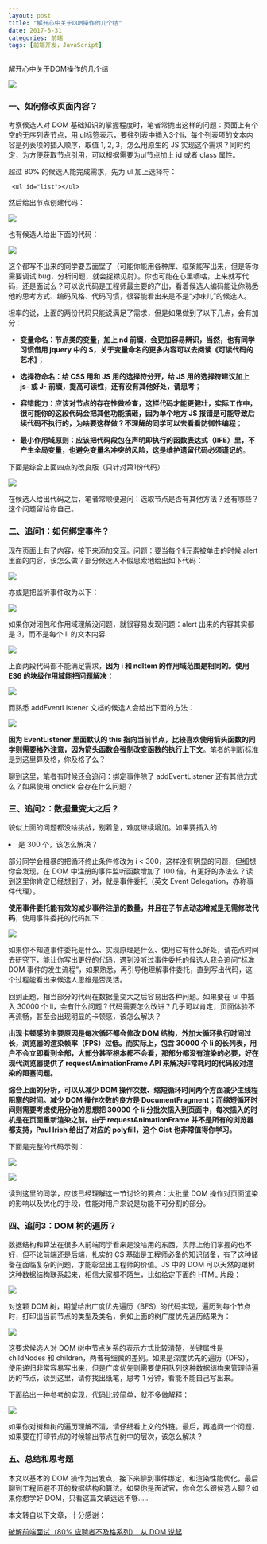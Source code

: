 ```yaml
---
layout: post
title: "解开心中关于DOM操作的几个结"
date: 2017-5-31
categories: 前端
tags: [前端开发，JavaScript]
---
```


解开心中关于DOM操作的几个结

<!-- more -->

![](http://oq2sjn05e.bkt.clouddn.com/2017-5-31-FEW-JavaScript%20dom%20operation%20-1.jpg)

### 一、如何修改页面内容？

考察候选人对 DOM 基础知识的掌握程度时，笔者常抛出这样的问题：页面上有个空的无序列表节点，用 ul标签表示，要往列表中插入3个li，每个列表项的文本内容是列表项的插入顺序，取值 1, 2, 3，怎么用原生的 JS 实现这个需求？同时约定，为方便获取节点引用，可以根据需要为ul节点加上 id 或者 class 属性。

超过 80% 的候选人能完成需求，先为 ul 加上选择符：

     <ul id="list"></ul>

然后给出节点创建代码：

![](http://oq2sjn05e.bkt.clouddn.com/2017-5-31-FEW-JavaScript%20dom%20operation%20-2.png)

也有候选人给出下面的代码：

![](http://oq2sjn05e.bkt.clouddn.com/2017-5-31-FEW-JavaScript%20dom%20operation%20-3.png)

这个都写不出来的同学要去面壁了（可能你能用各种库、框架能写出来，但是等你需要调试 bug，分析问题，就会捉襟见肘）。你也可能在心里嘀咕，上来就写代码，还是面试么？可以说代码是工程师最主要的产出，看着候选人编码能让你熟悉他的思考方式、编码风格、代码习惯，很容能看出来是不是“对味儿”的候选人。

坦率的说，上面的两份代码只能说满足了需求，但是如果做到了以下几点，会有加分：

+ **变量命名：节点类的变量，加上 nd 前缀，会更加容易辨识，当然，也有同学习惯借用 jquery 中的 $，关于变量命名的更多内容可以去阅读《可读代码的艺术》**；

+ **选择符命名：给 CSS 用和 JS 用的选择符分开，给 JS 用的选择符建议加上 js- 或 J- 前缀，提高可读性，还有没有其他好处，请思考**；

+ **容错能力：应该对节点的存在性做检查，这样代码才能更健壮，实际工作中，很可能你的这段代码会把其他功能搞砸，因为单个地方 JS 报错是可能导致后续代码不执行的，为啥要这样做？不理解的同学可以去看看防御性编程**；

+ **最小作用域原则：应该把代码段包在声明即执行的函数表达式（IIFE）里，不产生全局变量，也避免变量名冲突的风险，这是维护遗留代码必须谨记的**。

下面是综合上面四点的改良版（只针对第1份代码）：

![](http://oq2sjn05e.bkt.clouddn.com/2017-5-31-FEW-JavaScript%20dom%20operation%20-4.png)

在候选人给出代码之后，笔者常顺便追问：选取节点是否有其他方法？还有哪些？这个问题留给你自己。

### 二、追问1：如何绑定事件？

现在页面上有了内容，接下来添加交互。问题：要当每个li元素被单击的时候 alert 里面的内容，该怎么做？部分候选人不假思索地给出如下代码：

![](http://oq2sjn05e.bkt.clouddn.com/2017-5-31-FEW-JavaScript%20dom%20operation%20-5.png)

亦或是把监听事件改为以下：

![](http://oq2sjn05e.bkt.clouddn.com/2017-5-31-FEW-JavaScript%20dom%20operation%20-6.png)

如果你对闭包和作用域理解没问题，就很容易发现问题：alert 出来的内容其实都是 3，而不是每个 li 的文本内容

![](http://oq2sjn05e.bkt.clouddn.com/2017-5-31-FEW-JavaScript%20dom%20operation%20-7.png)

上面两段代码都不能满足需求，**因为 i 和 ndItem 的作用域范围是相同的。使用 ES6 的块级作用域能把问题解决：**

![](http://oq2sjn05e.bkt.clouddn.com/2017-5-31-FEW-JavaScript%20dom%20operation%20-8.png)

而熟悉 addEventListener 文档的候选人会给出下面的方法：

![](http://oq2sjn05e.bkt.clouddn.com/2017-5-31-FEW-JavaScript%20dom%20operation%20-9.png)

**因为 EventListener 里面默认的 this 指向当前节点，比较喜欢使用箭头函数的同学则需要格外注意，因为箭头函数会强制改变函数的执行上下文**。笔者的判断标准是到这里算及格，你及格了么？

聊到这里，笔者有时候还会追问：绑定事件除了 addEventListener 还有其他方式么？如果使用 onclick 会存在什么问题？

### 三、追问2：数据量变大之后？

貌似上面的问题都没啥挑战，别着急，难度继续增加。如果要插入的 <li> 是 300 个，该怎么解决？

部分同学会粗暴的把循环终止条件修改为 i < 300，这样没有明显的问题，但细想你会发现，在 DOM 中注册的事件监听函数增加了 100 倍，有更好的办法么？读到这里你肯定已经想到了，对，就是事件委托（英文 Event Delegation，亦称事件代理）。

**使用事件委托能有效的减少事件注册的数量，并且在子节点动态增减是无需修改代码**，使用事件委托的代码如下：

![](http://oq2sjn05e.bkt.clouddn.com/2017-5-31-FEW-JavaScript%20dom%20operation%20-10.png)

如果你不知道事件委托是什么、实现原理是什么、使用它有什么好处，请花点时间去研究下，能让你写出更好的代码，遇到没听过事件委托的候选人我会追问“标准 DOM 事件的发生流程”，如果熟悉，再引导他理解事件委托，直到写出代码，这个过程能看出来候选人思维是否灵活。

回到正题，相当部分的代码在数据量变大之后容易出各种问题。如果要在 ul 中插入 30000 个 li，会有什么问题？代码需要怎么改进？几乎可以肯定，页面体验不再流畅，甚至会出现明显的卡顿感，该怎么解决？

**出现卡顿感的主要原因是每次循环都会修改 DOM 结构，外加大循环执行时间过长，浏览器的渲染帧率（FPS）过低。而实际上，包含 30000 个 li 的长列表，用户不会立即看到全部，大部分甚至根本都不会看，那部分都没有渲染的必要，好在现代浏览器提供了 requestAnimationFrame API 来解决非常耗时的代码段对渲染的阻塞问题。**

**综合上面的分析，可以从减少 DOM 操作次数、缩短循环时间两个方面减少主线程阻塞的时间。减少 DOM 操作次数的良方是 DocumentFragment；而缩短循环时间则需要考虑使用分治的思想把 30000 个 li 分批次插入到页面中，每次插入的时机是在页面重新渲染之前。由于 requestAnimationFrame 并不是所有的浏览器都支持，Paul Irish 给出了对应的 polyfill，这个 Gist 也非常值得你学习。**

下面是完整的代码示例：

![](http://oq2sjn05e.bkt.clouddn.com/2017-5-31-FEW-JavaScript%20dom%20operation%20-11.png)

![](http://oq2sjn05e.bkt.clouddn.com/2017-5-31-FEW-JavaScript%20dom%20operation%20-12.png)

读到这里的同学，应该已经理解这一节讨论的要点：大批量 DOM 操作对页面渲染的影响以及优化的手段，性能对用户来说是功能不可分割的部分。

### 四、追问3：DOM 树的遍历？

数据结构和算法在很多人前端同学看来是没啥用的东西，实际上他们掌握的也不好，但不论前端还是后端，扎实的 CS 基础是工程师必备的知识储备，有了这种储备在面临复杂的问题，才能彰显出工程师的价值。JS 中的 DOM 可以天然的跟树这种数据结构联系起来，相信大家都不陌生，比如给定下面的 HTML 片段：

![](http://oq2sjn05e.bkt.clouddn.com/2017-5-31-FEW-JavaScript%20dom%20operation%20-13.png)

对这颗 DOM 树，期望给出广度优先遍历（BFS）的代码实现，遍历到每个节点时，打印出当前节点的类型及类名，例如上面的树广度优先遍历结果为：

![](http://oq2sjn05e.bkt.clouddn.com/2017-5-31-FEW-JavaScript%20dom%20operation%20-14.png)

这要求候选人对 DOM 树中节点关系的表示方式比较清楚，关键属性是 childNodes 和 children，两者有细微的差别。如果是深度优先的遍历（DFS），使用递归非常容易写出来，但是广度优先则需要使用队列这种数据结构来管理待遍历的节点，读到这里，请你找出纸笔，思考 1 分钟，看能不能自己写出来。

下面给出一种参考的实现，代码比较简单，就不多做解释：

![](http://oq2sjn05e.bkt.clouddn.com/2017-5-31-FEW-JavaScript%20dom%20operation%20-15.png)

如果你对树和树的遍历理解不清，请仔细看上文的外链。最后，再追问一个问题，如果要在打印节点的时候输出节点在树中的层次，该怎么解决？

### 五、总结和思考题

本文以基本的 DOM 操作为出发点，接下来聊到事件绑定，和渲染性能优化，最后聊到工程师避不开的数据结构和算法。如果你是面试官，你会怎么跟候选人聊？如果你想学好 DOM，只看这篇文章远远不够.....

本文转自以下文章，十分感谢：

<a href="https://juejin.im/post/58f558efac502e006c3e5c97">破解前端面试（80% 应聘者不及格系列）：从 DOM 说起</a>